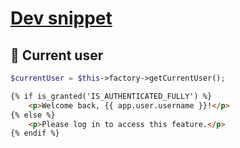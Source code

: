 # [Dev snippet](https://github.com/TurboLabIt/TurboLab.it/blob/main/docs/dev-snippet.md)


## 👤 Current user

````php
$currentUser = $this->factory->getCurrentUser();
````

````html
{% if is_granted('IS_AUTHENTICATED_FULLY') %}
    <p>Welcome back, {{ app.user.username }}!</p>
{% else %}
    <p>Please log in to access this feature.</p>
{% endif %}
````
